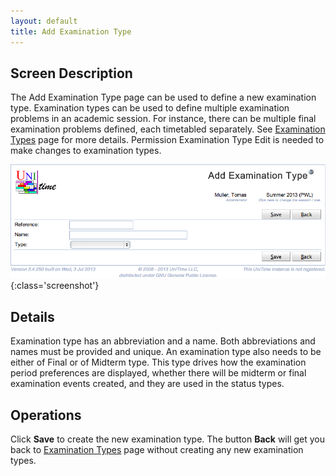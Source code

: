 ```yaml
---
layout: default
title: Add Examination Type
---
```



## Screen Description


 The Add Examination Type page can be used to define a new examination type. Examination types can be used to define multiple examination problems in an academic session. For instance, there can be multiple final examination problems defined, each timetabled separately. See [Examination Types](examination-types) page for more details. Permission Examination Type Edit is needed to make changes to examination types.

![Add Examination Type](images/add-examination-type-1.png){:class='screenshot'}

## Details


 Examination type has an abbreviation and a name. Both abbreviations and names must be provided and unique. An examination type also needs to be either of Final or of Midterm type. This type drives how the examination period preferences are displayed, whether there will be midterm or final examination events created, and they are used in the status types.

## Operations


 Click **Save** to create the new examination type. The button **Back** will get you back to [Examination Types](examination-types) page without creating any new examination types.
